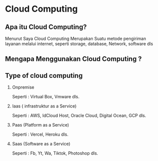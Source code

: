 # Cloud Computing


## Apa itu Cloud Computing?

Menurut Saya Cloud Computing Merupakan Suatu metode pengiriman layanan melalui internet, seperti storage, database, Network, software dls


## Mengapa Menggunakan Cloud Computing ?




## Type of cloud computing

1. Onpremise 
 
   Seperti : Virtual Box, Vmware dls.

2. Iaas ( infrastruktur as a Service)
 
   Seperti : AWS, IdCloud Host, Oracle Cloud, Digital Ocean, GCP dls.

3. Paas (Platform as a Service)

   Seperti : Vercel, Heroku dls.

4. Saas (Software as a Service) 
   
   Seperti : Fb, Yt, Wa, Tiktok, Photoshop dls.
